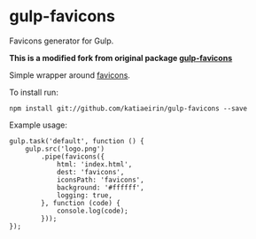 # gulp-favicons

Favicons generator for Gulp.

**This is a modified fork from original package [gulp-favicons](https://github.com/haydenbleasel/gulp-favicons)**

Simple wrapper around [favicons](https://github.com/haydenbleasel/favicons).

To install run:

```
npm install git://github.com/katiaeirin/gulp-favicons --save
```

Example usage:

```
gulp.task('default', function () {
    gulp.src('logo.png')
        .pipe(favicons({
            html: 'index.html',
            dest: 'favicons',
            iconsPath: 'favicons',
            background: '#ffffff', 
            logging: true,
        }, function (code) {
            console.log(code);
        }));
});
```
